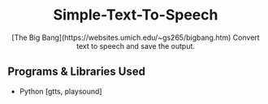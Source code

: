 <h1 align="center">Simple-Text-To-Speech</h1>

<p align="center">
  [The Big Bang](https://websites.umich.edu/~gs265/bigbang.htm)
  Convert text to speech and save the output.
</p>

## Programs & Libraries Used

- Python [gtts, playsound]
